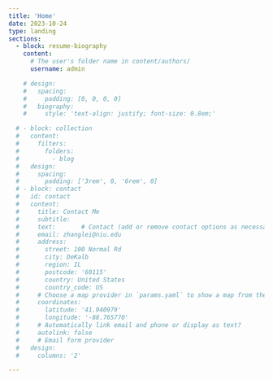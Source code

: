 ```yaml
---
title: 'Home'
date: 2023-10-24
type: landing
sections:
  - block: resume-biography
    content:
      # The user's folder name in content/authors/
      username: admin

    # design:
    #   spacing:
    #     padding: [0, 0, 0, 0]
    #   biography:
    #     style: 'text-align: justify; font-size: 0.8em;'

  # - block: collection
  #   content:
  #     filters:
  #       folders:
  #         - blog
  #   design:
  #     spacing:
  #       padding: ['3rem', 0, '6rem', 0]
  # - block: contact
  #   id: contact
  #   content:
  #     title: Contact Me
  #     subtitle:
  #     text:       # Contact (add or remove contact options as necessary)
  #     email: zhanglei@niu.edu
  #     address:
  #       street: 100 Normal Rd
  #       city: DeKalb
  #       region: IL
  #       postcode: '60115'
  #       country: United States
  #       country_code: US
  #     # Choose a map provider in `params.yaml` to show a map from these coordinates
  #     coordinates:
  #       latitude: '41.940979'
  #       longitude: '-88.765770'
  #     # Automatically link email and phone or display as text?
  #     autolink: false
  #     # Email form provider
  #   design:
  #     columns: '2'

---
```

